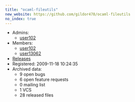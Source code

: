 ```yaml
---
title: "ocaml-fileutils"
new_website: https://github.com/gildor478/ocaml-fileutils
no_index: true
---
```


* Admins:
  * [user102](/users/user102)
* Members:
  * [user102](/users/user102)
  * [user13062](/users/user13062)
* [Releases](https://download.ocamlcore.org/ocaml-fileutils)
* Registered: 2009-11-18 10:24:35
* Archived data:
  * 9 open bugs
  * 6 open feature requests
  * 0 mailing list
  * 1 VCS
  * 28 released files

